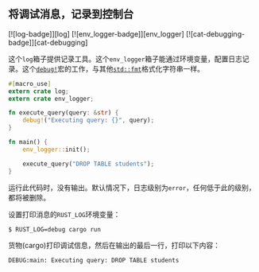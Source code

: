 ## 将调试消息，记录到控制台

[![log-badge]][log] [![env_logger-badge]][env_logger] [![cat-debugging-badge]][cat-debugging]

这个`log`箱子提供记录工具。这个`env_logger`箱子能通过环境变量，配置日志记录。这个[`debug!`]宏的工作，与其他[`std::fmt`]格式化字符串一样。

```rust
#[macro_use]
extern crate log;
extern crate env_logger;

fn execute_query(query: &str) {
    debug!("Executing query: {}", query);
}

fn main() {
    env_logger::init();

    execute_query("DROP TABLE students");
}
```

运行此代码时，没有输出。默认情况下，日志级别为`error`，任何低于此的级别，都将被删除。

设置打印消息的`RUST_LOG`环境变量：

```
$ RUST_LOG=debug cargo run
```

货物(cargo)打印调试信息，然后在输出的最后一行，打印以下内容：

```
DEBUG:main: Executing query: DROP TABLE students
```

[`debug!`]: https://docs.rs/log/*/log/macro.debug.html
[`std::fmt`]: https://doc.rust-lang.org/std/fmt/
